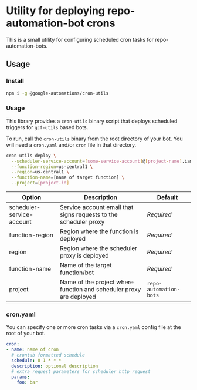 # Utility for deploying repo-automation-bot crons

This is a small utility for configuring scheduled cron tasks for
repo-automation-bots.

## Usage

### Install

```bash
npm i -g @google-automations/cron-utils
```

### Usage

This library provides a `cron-utils` binary script that deploys scheduled
triggers for `gcf-utils` based bots.

To run, call the `cron-utils` binary from the root directory of your bot.
You will need a `cron.yaml` and/or `cron` file in that directory.

```bash
cron-utils deploy \
  --scheduler-service-account=[some-service-account]@[project-name].iam.gserviceaccount.com \
  --function-region=us-central1 \
  --region=us-central1 \
  --function-name=[name of target function] \
  --project=[project-id]
```

| Option | Description | Default |
| ------ | ----------- | ------- |
| scheduler-service-account | Service account email that signs requests to the scheduler proxy | *Required* |
| function-region | Region where the function is deployed | *Required* |
| region | Region where the scheduler proxy is deployed | *Required* |
| function-name | Name of the target function/bot | *Required* |
| project | Name of the project where function and scheduler proxy are deployed | `repo-automation-bots` |

### cron.yaml

You can specify one or more cron tasks via a `cron.yaml` config file
at the root of your bot.

```yaml
cron:
- name: name of cron
  # crontab formatted schedule
  schedule: 0 1 * * *
  description: optional description
  # extra request parameters for scheduler http request
  params:
    foo: bar
```
